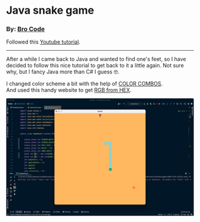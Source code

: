 # Java snake game

### By: [Bro Code](https://www.youtube.com/channel/UC4SVo0Ue36XCfOyb5Lh1viQ)  
Followed this [Youtube tutorial](https://www.youtube.com/watch?v=bI6e6qjJ8JQ).
___
After a while I came back to Java and wanted to find one's feet, so I have decided to follow this nice tutorial to get
back to it a little again. Not sure why, but I fancy Java more than C# I guess 🤓.

I changed color scheme a bit with the help of [COLOR COMBOS](https://www.colorcombos.com/).  
And used this handy website to get [RGB from HEX](https://www.webfx.com/web-design/hex-to-rgb/).

![Screenshot](/images/screenshot.png)
